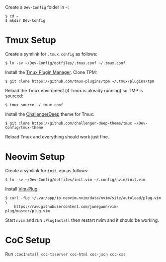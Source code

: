 Create a `Dev-Config` folder in `~`:
```
$ cd ~
$ mkdir Dev-Config
```

# Tmux Setup
Create a symlink for `.tmux.config` as follows:

```
$ ln -sv ~/Dev-Config/dotfiles/.tmux.conf ~/.tmux.conf
```

Install the [Tmux Plugin Manager](https://github.com/tmux-plugins/tpm).
Clone TPM:

```
$ git clone https://github.com/tmux-plugins/tpm ~/.tmux/plugins/tpm
```

Reload the Tmux enviroment (if Tmux is already running) so TMP is sourced:

```
$ tmux source ~/.tmux.conf
```

Install the [ChallengerDeep](https://github.com/challenger-deep-theme/tmux) theme for Tmux:

```
$ git clone https://github.com/challenger-deep-theme/tmux ~/Dev-Config/tmux-theme
```

Reload Tmux and everything should work just fine.


# Neovim Setup
Create a symlink for `init.vim` as follows:

```
$ ln -sv ~/Dev-Config/dotfiles/init.vim ~/.config/nvim/init.vim
```

Install [Vim-Plug](https://github.com/junegunn/vim-plug):

```
$ curl -fLo ~/.var/app/io.neovim.nvim/data/nvim/site/autoload/plug.vim \
    https://raw.githubusercontent.com/junegunn/vim-plug/master/plug.vim
```

Start `nvim` and run `:PlugInstall` then restart nvim and it should be working.

# CoC Setup
Run `:CocInstall coc-tsserver coc-html coc-json coc-css`
